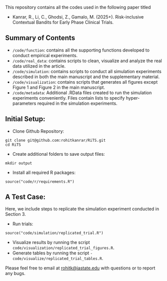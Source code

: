 This repository contains all the codes used in the following paper titled

- Kanrar, R., Li, C., Ghodsi, Z., Gamalo, M. (2025+). Risk-inclusive Contextual Bandits for Early Phase Clinical Trials.

## Summary of Contents

- `/code/function`: contains all the supporting functions developed to conduct empirical experiments.
- `/code/real_data`: contains scripts to clean, visualize and analyze the real data utilized in the article.
- `/code/simulation`: contains scripts to conduct all simulation experiments described in both the main manuscript and the supplementary material. 
- `/code/visualization`: contains scripts that generates all figures except Figure 1 and Figure 2 in the main manuscript.
- `/code/metadata`: Additional .RData files created to run the simulation experiments conveniently. Files contain lists to specify hyper-parameters required in the simulation experiments.


## Initial Setup:

- Clone Github Repository:


```
git clone git@github.com:rohitkanrar/RiTS.git
cd RiTS
```
- Create additional folders to save output files:

```
mkdir output
```

- Install all required R packages:

```
source("code/r/requirements.R")
```

## A Test Case:

Here, we include steps to replicate the simulation experiment conducted in Section 3.

- Run trials:
```
source("code/simulation/replicated_trial.R")

```
- Visualize results by running the script `code/visualization/replicated_trial_figures.R`.
- Generate tables by running the script `-code/visualize/replicated_trial_tables.R`.


Please feel free to email at rohitk@iastate.edu with questions or to report any bugs. 
